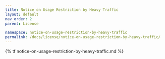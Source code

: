 ```yaml
---
title: Notice on Usage Restriction by Heavy Traffic
layout: default
nav_order: 2
parent: License

namespace: notice-on-usage-restriction-by-heavy-traffic
permalink: /docs/license/notice-on-usage-restriction-by-heavy-traffic/
---
```

{% tf notice-on-usage-restriction-by-heavy-traffic.md %}